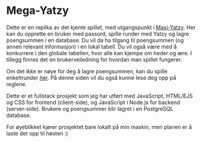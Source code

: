 # Mega-Yatzy

Dette er en replika av det kjente spillet, med utgangspunkt i [Maxi-Yatzy](https://en.wikipedia.org/wiki/Yatzy#Maxi_Yatzy). Her kan du opprette en bruker med passord, spille runder med Yatzy og lagre poengsummen i en database. Du vil da ha tilgang til poengsummen (og annen relevant informasjon) i en lokal tabell. Du vil også være med å konkurrere i den globale tabellen, hvor alle kan kjempe om heder og ære. I tillegg finnes det en brukerveiledning for hvordan man spillet fungerer. <br>

Om det ikke er nøye for deg å lagre poengsummen, kan du spille enkeltrunder [her](https://github.com/sergiosja/Yatzy). På denne siden vil du også kunne lese deg opp på reglene. <br>

Dette er et fullstack prosjekt som jeg har utført med JavaScript, HTML/EJS og CSS for frontend (client-side), og JavaScript i Node.js for backend (server-side). Brukere og poengsummer blir lagret i en PostgreSQL database. <br>

For øyeblikket kjører prosjektet bare lokalt på min maskin, men planen er å laste det opp til høsten :)